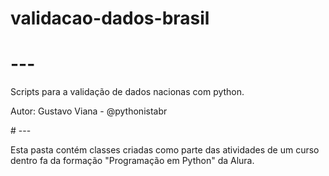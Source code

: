 # validacao-dados-brasil

# ---
Scripts para a validação de dados nacionas com python.
<p> Autor: Gustavo Viana - @pythonistabr</p>
# ---

Esta pasta contém classes criadas como parte das atividades de
um curso dentro fa da formação "Programação em Python" da Alura.
